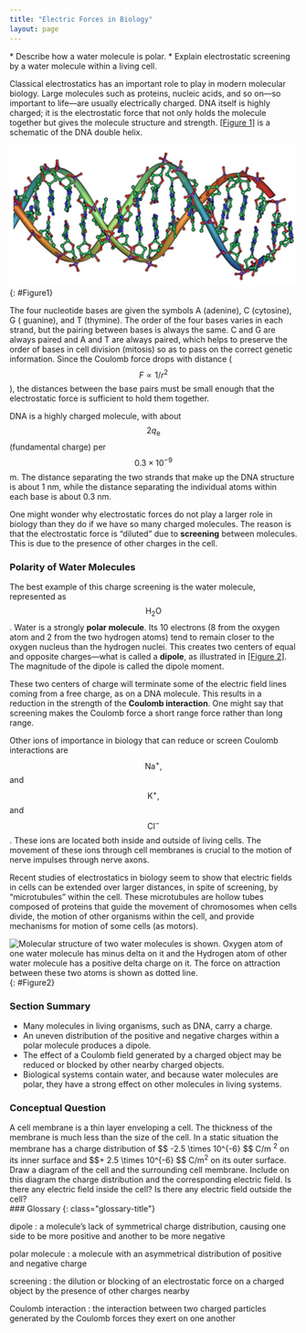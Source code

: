 ```yaml
---
title: "Electric Forces in Biology"
layout: page
---
```


<div class="abstract" markdown="1">
* Describe how a water molecule is polar.
* Explain electrostatic screening by a water molecule within a living cell.
</div>

Classical electrostatics has an important role to play in modern molecular
biology. Large molecules such as proteins, nucleic acids, and so on—so important
to life—are usually electrically charged. DNA itself is highly charged; it is
the electrostatic force that not only holds the molecule together but gives the
molecule structure and strength. [[Figure 1]](#Figure1) is a schematic of the
DNA double helix.

![A double-helical D N A structure is shown in the figure.](../resources/Figure_19_06_02a.jpg "DNA is a highly charged molecule. The DNA double helix shows the two coiled strands each containing a row of nitrogenous bases, which &#x201C;code&#x201D; the genetic information needed by a living organism. The strands are connected by bonds between pairs of bases. While pairing combinations between certain bases are fixed (C-G and A-T), the sequence of nucleotides in the strand varies. (credit: Jerome Walker)")
{: #Figure1}

The four nucleotide bases are given the symbols A (adenine), C (cytosine), G (
guanine), and T (thymine). The order of the four bases varies in each strand,
but the pairing between bases is always the same. C and G are always paired and
A and T are always paired, which helps to preserve the order of bases in cell
division (mitosis) so as to pass on the correct genetic information. Since the
Coulomb force drops with distance ( $$F\propto 1/{r}^{2} $$ ), the distances
between the base pairs must be small enough that the electrostatic force is
sufficient to hold them together.

DNA is a highly charged molecule, with about $$2{q}_{\text{e}} $$  (fundamental
charge) per $$ 0.3 \times 10^{-9} $$ m. The distance separating the two strands
that make up the DNA structure is about 1 nm, while the distance separating the
individual atoms within each base is about 0.3 nm.

One might wonder why electrostatic forces do not play a larger role in biology
than they do if we have so many charged molecules. The reason is that the
electrostatic force is “diluted” due to **screening** between molecules. This is
due to the presence of other charges in the cell.

### Polarity of Water Molecules

The best example of this charge screening is the water molecule, represented as
$${\text{H}}_{2}\text{O} $$ . Water is a strongly **polar molecule**. Its 10
electrons (8 from the oxygen atom and 2 from the two hydrogen atoms) tend to
remain closer to the oxygen nucleus than the hydrogen nuclei. This creates two
centers of equal and opposite charges—what is called a **dipole**, as
illustrated in [[Figure 2]](#Figure2). The magnitude of the dipole is called the
dipole moment.

These two centers of charge will terminate some of the electric field lines
coming from a free charge, as on a DNA molecule. This results in a reduction in
the strength of the **Coulomb interaction**. One might say that screening makes
the Coulomb force a short range force rather than long range.

Other ions of importance in biology that can reduce or screen Coulomb
interactions are $${\text{Na}}^{+}\text{,} $$ and $${\text{K}}^{+}\text{,} $$
and $${\text{Cl}}^{-} $$ . These ions are located both inside and outside of
living cells. The movement of these ions through cell membranes is crucial to
the motion of nerve impulses through nerve axons.

Recent studies of electrostatics in biology seem to show that electric fields in
cells can be extended over larger distances, in spite of screening, by
“microtubules” within the cell. These microtubules are hollow tubes composed of
proteins that guide the movement of chromosomes when cells divide, the motion of
other organisms within the cell, and provide mechanisms for motion of some
cells (as motors).

![Molecular structure of two water molecules is shown. Oxygen atom of one water molecule has minus delta on it and the Hydrogen atom of other water molecule has a positive delta charge on it. The force on attraction between these two atoms is shown as dotted line.](../resources/Figure_19_06_03a.jpg "This schematic shows water ( \( \text{H}_2 \text{O} \) ) as a polar molecule. Unequal sharing of electrons between the oxygen ( \( \text{O} \) ) and hydrogen ( \( \text{H} \) ) atoms leads to a net separation of positive and negative charge&#x2014;forming a dipole. The symbols \( \delta^{-} \) and \( \delta^{+} \) indicate that the oxygen side of the \( \text{H}_2 \text{O} \) molecule tends to be more negative, while the hydrogen ends tend to be more positive. This leads to an attraction of opposite charges between molecules.")
{: #Figure2}

### Section Summary

* Many molecules in living organisms, such as DNA, carry a charge.
* An uneven distribution of the positive and negative charges within a polar
  molecule produces a dipole.
* The effect of a Coulomb field generated by a charged object may be reduced or
  blocked by other nearby charged objects.
* Biological systems contain water, and because water molecules are polar, they
  have a strong effect on other molecules in living systems.

### Conceptual Question

<div class="exercise" data-element-type="conceptual-questions">
<div class="problem" markdown="1">
A cell membrane is a thin layer enveloping a cell. The thickness of the membrane is much less than the size of the cell. In a static situation the membrane has a charge distribution of  $$ -2.5 \times 10^{-6}  $$
C/m <sup>2</sup> on its inner surface and  $$+ 2.5 \times 10^{-6}  $$
 C/m<sup>2</sup> on its outer surface. Draw a diagram of the cell and the surrounding cell membrane. Include on this diagram the charge distribution and the corresponding electric field. Is there any electric field inside the cell? Is there any electric field outside the cell?

</div>
</div>

<div class="glossary" markdown="1">
### Glossary
{: class="glossary-title"}

dipole
: a molecule’s lack of symmetrical charge distribution, causing one side to be
more positive and another to be more negative

polar molecule
: a molecule with an asymmetrical distribution of positive and negative charge

screening
: the dilution or blocking of an electrostatic force on a charged object by the
presence of other charges nearby

Coulomb interaction
: the interaction between two charged particles generated by the Coulomb forces
they exert on one another


</div>
